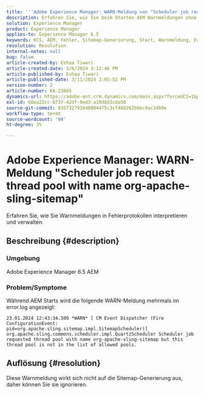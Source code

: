 ```yaml
---
title: '''Adobe Experience Manager: WARN-Meldung von "Scheduler job request thread pool with name org-apache-sling-sitemap"'
description: Erfahren Sie, wie Sie beim Starten AEM Warnmeldungen ohne Auswirkungen sicher verarbeiten können.
solution: Experience Manager
product: Experience Manager
applies-to: Experience Manager 6.5
keywords: KCS, AEM, Fehler, Sitemap-Generierung, Start, Warnmeldung, Error.log, Thread-Pool
resolution: Resolution
internal-notes: null
bug: false
article-created-by: Eshaa Tiwari
article-created-date: 3/6/2024 3:12:46 PM
article-published-by: Eshaa Tiwari
article-published-date: 3/11/2024 2:05:52 PM
version-number: 2
article-number: KA-23665
dynamics-url: https://adobe-ent.crm.dynamics.com/main.aspx?forceUCI=1&pagetype=entityrecord&etn=knowledgearticle&id=ce4145f6-cbdb-ee11-904d-6045bd006b4b
exl-id: 68ea22cc-873f-42df-9ed3-a18d8d3cda50
source-git-commit: 835732791640004475c3cf468262bbbc9ac34b9e
workflow-type: tm+mt
source-wordcount: '98'
ht-degree: 3%

---
```


# Adobe Experience Manager: WARN-Meldung &quot;Scheduler job request thread pool with name org-apache-sling-sitemap&quot;


Erfahren Sie, wie Sie Warnmeldungen in Fehlerprotokollen interpretieren und verwalten.

## Beschreibung {#description}


### <b>Umgebung</b>

Adobe Experience Manager 6.5 AEM

### Problem/Symptome

Während AEM Starts wird die folgende WARN-Meldung mehrmals im error.log angezeigt:


```
23.01.2024 12:43:34.500 *WARN* [ CM Event Dispatcher (Fire ConfigurationEvent: pid=org.apache.sling.sitemap.impl.SitemapScheduler)]  org.apache.sling.commons.scheduler.impl.QuartzScheduler Scheduler job requested thread pool with name org-apache-sling-sitemap but this thread pool is not in the list of allowed pools.
```





## Auflösung {#resolution}


Diese Warnmeldung wirkt sich nicht auf die Sitemap-Generierung aus, daher können Sie sie ignorieren.
